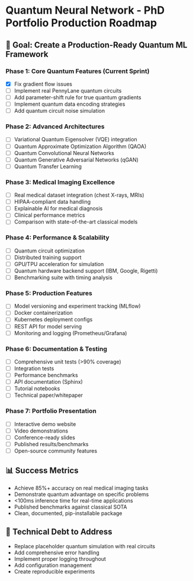 # Quantum Neural Network - PhD Portfolio Production Roadmap

## 🎯 Goal: Create a Production-Ready Quantum ML Framework

### Phase 1: Core Quantum Features (Current Sprint)
- [x] Fix gradient flow issues
- [ ] Implement real PennyLane quantum circuits
- [ ] Add parameter-shift rule for true quantum gradients
- [ ] Implement quantum data encoding strategies
- [ ] Add quantum circuit noise simulation

### Phase 2: Advanced Architectures
- [ ] Variational Quantum Eigensolver (VQE) integration
- [ ] Quantum Approximate Optimization Algorithm (QAOA)
- [ ] Quantum Convolutional Neural Networks
- [ ] Quantum Generative Adversarial Networks (qGAN)
- [ ] Quantum Transfer Learning

### Phase 3: Medical Imaging Excellence
- [ ] Real medical dataset integration (chest X-rays, MRIs)
- [ ] HIPAA-compliant data handling
- [ ] Explainable AI for medical diagnosis
- [ ] Clinical performance metrics
- [ ] Comparison with state-of-the-art classical models

### Phase 4: Performance & Scalability
- [ ] Quantum circuit optimization
- [ ] Distributed training support
- [ ] GPU/TPU acceleration for simulation
- [ ] Quantum hardware backend support (IBM, Google, Rigetti)
- [ ] Benchmarking suite with timing analysis

### Phase 5: Production Features
- [ ] Model versioning and experiment tracking (MLflow)
- [ ] Docker containerization
- [ ] Kubernetes deployment configs
- [ ] REST API for model serving
- [ ] Monitoring and logging (Prometheus/Grafana)

### Phase 6: Documentation & Testing
- [ ] Comprehensive unit tests (>90% coverage)
- [ ] Integration tests
- [ ] Performance benchmarks
- [ ] API documentation (Sphinx)
- [ ] Tutorial notebooks
- [ ] Technical paper/whitepaper

### Phase 7: Portfolio Presentation
- [ ] Interactive demo website
- [ ] Video demonstrations
- [ ] Conference-ready slides
- [ ] Published results/benchmarks
- [ ] Open-source community features

## 📊 Success Metrics
- Achieve 85%+ accuracy on real medical imaging tasks
- Demonstrate quantum advantage on specific problems
- <100ms inference time for real-time applications
- Published benchmarks against classical SOTA
- Clean, documented, pip-installable package

## 🔧 Technical Debt to Address
- Replace placeholder quantum simulation with real circuits
- Add comprehensive error handling
- Implement proper logging throughout
- Add configuration management
- Create reproducible experiments
